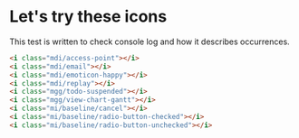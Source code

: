 # Let's try these icons

This test is written to check console log and how it describes occurrences.

```html
<i class="mdi/access-point"></i>
<i class="mdi/email"></i>
<i class="mdi/emoticon-happy"></i>
<i class="mdi/replay"></i>
<i class="mgg/todo-suspended"></i>
<i class="mgg/view-chart-gantt"></i>
<i class="mi/baseline/cancel"></i>
<i class="mi/baseline/radio-button-checked"></i>
<i class="mi/baseline/radio-button-unchecked"></i>
```
